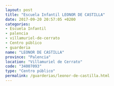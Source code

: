 ```yaml
---
layout: post
title: "Escuela Infantil LEONOR DE CASTILLA"
date: 2017-09-20 20:57:05 +0200
categories:
- Escuela Infantil
- palencia
- villamuriel-de-cerrato
- Centro público
- guarderia
name: "LEONOR DE CASTILLA"
province: "Palencia"
location: "Villamuriel de Cerrato"
code: "34007093"
type: "Centro público"
permalink: /guarderias/leonor-de-castilla.html
---
```

